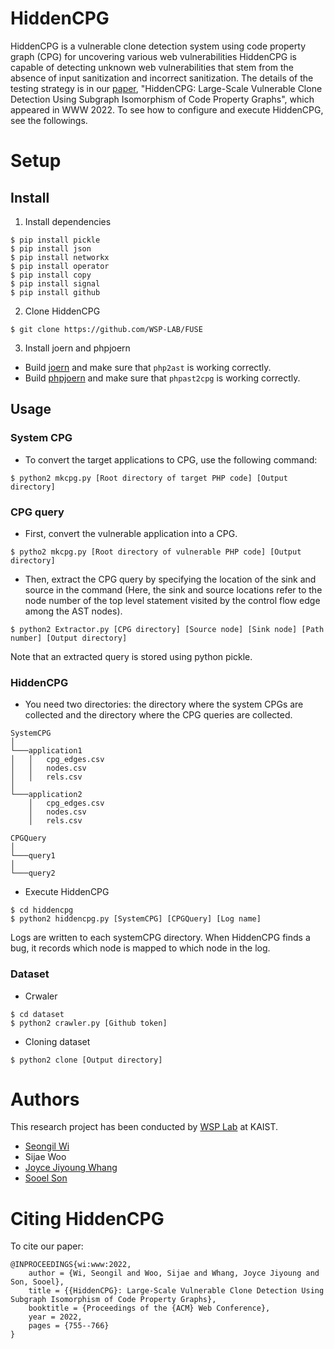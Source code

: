 # HiddenCPG

HiddenCPG is a vulnerable clone detection system using code property graph
(CPG) for uncovering various web vulnerabilities HiddenCPG is capable of
detecting unknown web vulnerabilities that stem from the absence of input
sanitization and incorrect sanitization.  The details of the testing strategy
is in our [paper](https://dl.acm.org/doi/pdf/10.1145/3485447.3512235),
"HiddenCPG: Large-Scale Vulnerable Clone Detection Using Subgraph Isomorphism
of Code Property Graphs", which appeared in WWW 2022. To see how to configure
and execute HiddenCPG, see the followings.

# Setup
## Install

1. Install dependencies
```
$ pip install pickle
$ pip install json
$ pip install networkx
$ pip install operator
$ pip install copy
$ pip install signal
$ pip install github
```

2. Clone HiddenCPG
```
$ git clone https://github.com/WSP-LAB/FUSE
```

3. Install joern and phpjoern

* Build [joern](joern) and make sure that `php2ast` is working correctly.
* Build [phpjoern](phpjoern) and make sure that `phpast2cpg` is working correctly.

## Usage
### System CPG

* To convert the target applications to CPG, use the following command:
```
$ python2 mkcpg.py [Root directory of target PHP code] [Output directory]
```

### CPG query

* First, convert the vulnerable application into a CPG.

```
$ pytho2 mkcpg.py [Root directory of vulnerable PHP code] [Output directory]
```

* Then, extract the CPG query by specifying the location of the sink and source
in the command (Here, the sink and source locations refer to the node number of
the top level statement visited by the control flow edge among the AST nodes).

```
$ python2 Extractor.py [CPG directory] [Source node] [Sink node] [Path number] [Output directory]
```

Note that an extracted query is stored using python pickle.

### HiddenCPG

* You need two directories: the directory where the system
CPGs are collected and the directory where the CPG queries are collected.

```
SystemCPG
│
└───application1
│   │   cpg_edges.csv
│   │   nodes.csv
│   │   rels.csv
│
└───application2
    │   cpg_edges.csv
    │   nodes.csv
    │   rels.csv

CPGQuery
│
└───query1
│
└───query2
```

* Execute HiddenCPG

```
$ cd hiddencpg
$ python2 hiddencpg.py [SystemCPG] [CPGQuery] [Log name]
```

Logs are written to each systemCPG directory. When HiddenCPG finds a bug, it
records which node is mapped to which node in the log.

### Dataset

* Crwaler

```
$ cd dataset
$ python2 crawler.py [Github token]
```

* Cloning dataset

```
$ python2 clone [Output directory]
```


# Authors

This research project has been conducted by [WSP Lab](https://wsp-lab.github.io) at KAIST.

* [Seongil Wi](https://seongil-wi.github.io/)
* Sijae Woo
* [Joyce Jiyoung Whang](https://bdi-lab.kaist.ac.kr/g5/theme/big/page/professor.php)
* [Sooel Son](https://sites.google.com/site/ssonkaist/home)

# Citing HiddenCPG
To cite our paper:
```
@INPROCEEDINGS{wi:www:2022,
    author = {Wi, Seongil and Woo, Sijae and Whang, Joyce Jiyoung and Son, Sooel},
    title = {{HiddenCPG}: Large-Scale Vulnerable Clone Detection Using Subgraph Isomorphism of Code Property Graphs},
    booktitle = {Proceedings of the {ACM} Web Conference},
    year = 2022,
    pages = {755--766}
}
```



